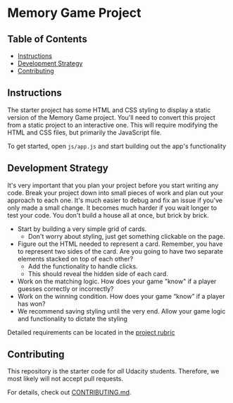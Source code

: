 # Memory Game Project

## Table of Contents

* [Instructions](#instructions)
* [Development Strategy](#development_strategy)
* [Contributing](#contributing)

## Instructions

The starter project has some HTML and CSS styling to display a static version of the Memory Game project. You'll need to convert this project from a static project to an interactive one. This will require modifying the HTML and CSS files, but primarily the JavaScript file.

To get started, open `js/app.js` and start building out the app's functionality

## Development Strategy

It's very important that you plan your project before you start writing any code. Break your project down into small pieces of work and plan out your approach to each one. It's much easier to debug and fix an issue if you've only made a small change. It becomes much harder if you wait longer to test your code. You don't build a house all at once, but brick by brick.

* Start by building a very simple grid of cards.
	* Don't worry about styling, just get something clickable on the page.
* Figure out the HTML needed to represent a card. Remember, you have to represent two sides of the card. Are you going to have two separate elements stacked on top of each other?
	* Add the functionality to handle clicks.
	* This should reveal the hidden side of each card.
* Work on the matching logic. How does your game "know" if a player guesses correctly or incorrectly?
* Work on the winning condition. How does your game “know” if a player has won?
* We recommend saving styling until the very end. Allow your game logic and functionality to dictate the styling

Detailed requirements can be located in the [project rubric](https://review.udacity.com/#!/rubrics/591/view)

## Contributing

This repository is the starter code for _all_ Udacity students. Therefore, we most likely will not accept pull requests.

For details, check out [CONTRIBUTING.md](CONTRIBUTING.md).
